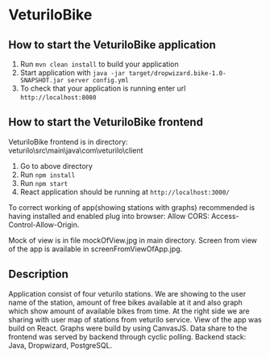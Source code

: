 # VeturiloBike

How to start the VeturiloBike application
---

1. Run `mvn clean install` to build your application
2. Start application with `java -jar target/dropwizard.bike-1.0-SNAPSHOT.jar server config.yml`
3. To check that your application is running enter url `http://localhost:8080`


How to start the VeturiloBike frontend
---

VeturiloBike frontend is in directory: veturilo\src\main\java\com\veturilo\client 

1. Go to above directory
2. Run `npm install`
3. Run `npm start`
4. React application should be running at `http://localhost:3000/`

To correct working of app(showing stations with graphs) recommended is having installed and enabled plug into browser: Allow CORS: Access-Control-Allow-Origin.


Mock of view is in file mockOfView.jpg in main directory.
Screen from view of the app is available in screenFromViewOfApp.jpg.

Description
---
Application consist of four veturilo stations. We are showing to the user name of the station, amount of free bikes available at it and also graph which show amount of available bikes from time. At the right side we are sharing with user map of stations from veturilo service.
View of the app was build on React. Graphs were build by using CanvasJS.
Data share to the frontend was served by backend through cyclic polling.
Backend stack: Java, Dropwizard, PostgreSQL.